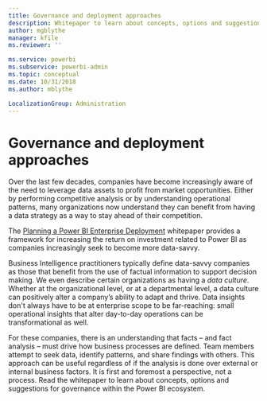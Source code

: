 ```yaml
---
title: Governance and deployment approaches
description: Whitepaper to learn about concepts, options and suggestions for governance within the Power BI ecosystem.
author: mgblythe
manager: kfile
ms.reviewer: ''

ms.service: powerbi
ms.subservice: powerbi-admin
ms.topic: conceptual
ms.date: 10/31/2018
ms.author: mblythe

LocalizationGroup: Administration
---
```


# Governance and deployment approaches

Over the last few decades, companies have become increasingly aware of the need to leverage data assets to profit from market opportunities. Either by performing competitive analysis or by understanding operational patterns, many organizations now understand they can benefit from having a data strategy as a way to stay ahead of their competition.  

The [Planning a Power BI Enterprise Deployment](https://go.microsoft.com/fwlink/?linkid=2057861) whitepaper provides a framework for increasing the return on investment related to Power BI as companies increasingly seek to become more data-savvy.

Business Intelligence practitioners typically define data-savvy companies as those that benefit from the use of factual information to support decision making.  We even describe certain organizations as having a *data culture*. Whether at the organizational level, or at a departmental level, a data culture can positively alter a company’s ability to adapt and thrive.  Data insights don't always have to be at enterprise scope to be far-reaching: small operational insights that alter day-to-day operations can be transformational as well.

For these companies, there is an understanding that facts – and fact analysis – must drive how business processes are defined. Team members attempt to seek data, identify patterns, and share findings with others. This approach can be useful regardless of if the analysis is done over external or internal business factors. It is first and foremost a perspective, not a process. Read the whitepaper to learn about concepts, options and suggestions for governance within the Power BI ecosystem.